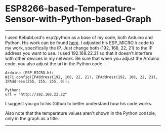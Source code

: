 # ESP8266-based-Temperature-Sensor-with-Python-based-Graph

***
I used KebabLord's esp2python as a base of my code, both Arduino and Python. 
His work can be found [here](https://github.com/KebabLord/esp2python).
I adjusted his ESP_MICRO.h code to my work, specifically the IP.
Just change both (192, 168, 22, 21) to the IP address you want to use. 
I used 192.168.22.21 so that it doesn't interfere with other devices in my network. 
Be sure that when you adjust the Arduino code, you also adjust the url in the Python code.

````
Arduino (ESP_MICRO.h):
WiFi.config(IPAddress(192, 168, 22, 21), IPAddress(192, 168, 22, 21), IPAddress(255, 255, 255, 0));

Python:
url = "http://192.168.22.22"
````

I suggest you go to his Github to better understand how his code works.

Also note that the temperature values aren't shown in the Python console, only in the graph as a title.

***
